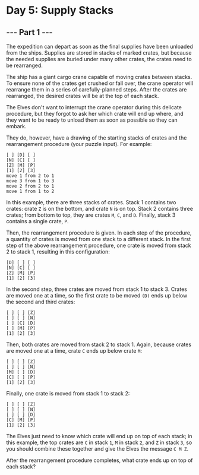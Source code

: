 # Day 5: Supply Stacks 


## --- Part 1 ---

The expedition can depart as soon as the final supplies have been unloaded from the ships. Supplies are stored in stacks of marked crates, but because the needed supplies are buried under many other crates, the crates need to be rearranged.

The ship has a giant cargo crane capable of moving crates between stacks. To ensure none of the crates get crushed or fall over, the crane operator will rearrange them in a series of carefully-planned steps. After the crates are rearranged, the desired crates will be at the top of each stack.

The Elves don't want to interrupt the crane operator during this delicate procedure, but they forgot to ask her which crate will end up where, and they want to be ready to unload them as soon as possible so they can embark.

They do, however, have a drawing of the starting stacks of crates and the rearrangement procedure (your puzzle input). For example:

```[ ] [D] [ ]```   
```[N] [C] [ ]```   
```[Z] [M] [P]```   
```[1] [2] [3]```   
```move 1 from 2 to 1```    
```move 3 from 1 to 3```    
```move 2 from 2 to 1```    
```move 1 from 1 to 2```    

In this example, there are three stacks of crates. Stack 1 contains two crates: crate ```Z``` is on the bottom, and crate ```N``` is on top. Stack 2 contains three crates; from bottom to top, they are crates ```M```, ```C```, and ```D```. Finally, stack 3 contains a single crate, ```P```.

Then, the rearrangement procedure is given. In each step of the procedure, a quantity of crates is moved from one stack to a different stack. In the first step of the above rearrangement procedure, one crate is moved from stack 2 to stack 1, resulting in this configuration:

```[D] [ ] [ ]```   
```[N] [C] [ ]```   
```[Z] [M] [P]```   
```[1] [2] [3]```

In the second step, three crates are moved from stack 1 to stack 3. Crates are moved one at a time, so the first crate to be moved ```(D)``` ends up below the second and third crates:

```[ ] [ ] [Z]```   
```[ ] [ ] [N]```   
```[ ] [C] [D]```   
```[ ] [M] [P]```   
```[1] [2] [3]```

Then, both crates are moved from stack 2 to stack 1. Again, because crates are moved one at a time, crate ```C``` ends up below crate ```M```:

```[ ] [ ] [Z]```   
```[ ] [ ] [N]```   
```[M] [ ] [D]```   
```[C] [ ] [P]```   
```[1] [2] [3]```

Finally, one crate is moved from stack 1 to stack 2:

```[ ] [ ] [Z]```   
```[ ] [ ] [N]```   
```[ ] [ ] [D]```   
```[C] [M] [P]```   
```[1] [2] [3]```

The Elves just need to know which crate will end up on top of each stack; in this example, the top crates are ```C``` in stack ```1```, ```M``` in stack ```2```, and ```Z``` in stack ```3```, so you should combine these together and give the Elves the message ```C M Z```.

After the rearrangement procedure completes, what crate ends up on top of each stack?